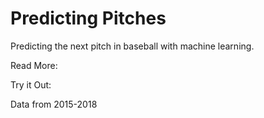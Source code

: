 # Predicting Pitches
Predicting the next pitch in baseball with machine learning.

Read More: 

Try it Out: 

Data from 2015-2018
